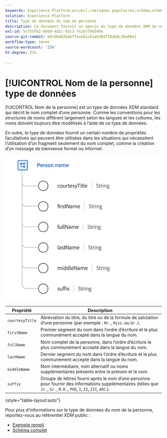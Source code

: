 ```yaml
---
keywords: Experience Platform;accueil;rubriques populaires;schéma;schéma;XDM;champs;schémas;schémas;fullName;xdm:fullName;nom de personne;nom;type de données;type de données;type de données;type de données
solution: Experience Platform
title: Type de données du nom de personne
description: Ce document fournit un aperçu du type de données XDM du nom de personne.
exl-id: 5cf55fb1-b6b0-4d1c-93c3-7e2b7766599e
source-git-commit: 60c0bd62b4effaa161c61ab304718ab8c20a06e1
workflow-type: tm+mt
source-wordcount: '256'
ht-degree: 21%

---
```


# [!UICONTROL Nom de la personne] type de données

[!UICONTROL Nom de la personne] est un type de données XDM standard qui décrit le nom complet d’une personne. Comme les conventions pour les structures de noms diffèrent largement selon les langues et les cultures, les noms doivent toujours être modélisés à l’aide de ce type de données.

En outre, le type de données fournit un certain nombre de propriétés facultatives qui peuvent être utilisées dans les situations qui nécessitent l’utilisation d’un fragment seulement du nom complet, comme la création d’un message de bienvenue formel ou informel.

<img src="../images/data-types/person-name.png" width="500" /><br />

| Propriété | Description |
| --- | --- |
| `courtesyTitle` | Abréviation du titre, du titre ou de la formule de salutation d’une personne (par exemple : `Mr.`, `Miss.`ou `Dr.`). |
| `firstName` | Premier segment du nom dans l’ordre d’écriture et le plus communément accepté dans la langue du nom. |
| `fullName` | Nom complet de la personne, dans l’ordre d’écriture le plus communément accepté dans la langue du nom. |
| `lastName` | Dernier segment du nom dans l’ordre d’écriture et le plus communément accepté dans la langue du nom. |
| `middleName` | Nom intermédiaire, nom alternatif ou noms supplémentaires présents entre le prénom et le nom. |
| `suffix` | Groupe de lettres fourni après le nom d’une personne pour fournir des informations supplémentaires (telles que `Jr.`, `Sr.`, `M.D.`, `PhD`, `I`, `II`, `III`, etc.). |

{style=&quot;table-layout:auto&quot;}

Pour plus d’informations sur le type de données du nom de la personne, reportez-vous au référentiel XDM public :

* [Exemple rempli](https://github.com/adobe/xdm/blob/master/components/datatypes/person/person-name.example.1.json)
* [Schéma complet](https://github.com/adobe/xdm/blob/master/components/datatypes/person/person-name.schema.json)
